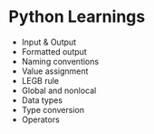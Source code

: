 # Python Learnings

- Input & Output
- Formatted output
- Naming conventions
- Value assignment
- LEGB rule
- Global and nonlocal
- Data types
- Type conversion
- Operators